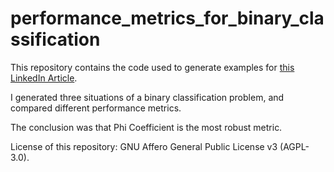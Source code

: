 # performance_metrics_for_binary_classification

This repository contains the code used to generate examples for <a class="reference external" href="https://www.google.com">this LinkedIn Article</a>.

I generated three situations of a binary classification problem, and compared different performance metrics. 

The conclusion was that Phi Coefficient is the most robust metric.

License of this repository: GNU Affero General Public License v3 (AGPL-3.0).
